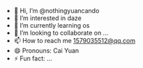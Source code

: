 - 👋 Hi, I’m @nothingyuancando
- 👀 I’m interested in daze
- 🌱 I’m currently learning os
- 💞️ I’m looking to collaborate on ...
- 📫 How to reach me 1579035512@qq.com
- 😄 Pronouns: Cai Yuan
- ⚡ Fun fact: ...

<!---
nothingyuancando/nothingyuancando is a ✨ special ✨ repository because its `README.md` (this file) appears on your GitHub profile.
You can click the Preview link to take a look at your changes.
--->

